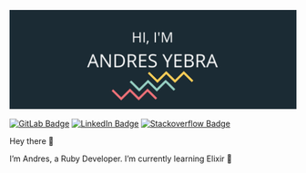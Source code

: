![Andres's GitHub Banner](./img/andresyebra_bg.png)


[![GitLab Badge](https://img.shields.io/badge/GitLab-Profile-informational?style=flat&logo=GitLab&logoColor=white&color=e24329)](https://gitlab.com/andresyebra)
[![LinkedIn Badge](https://img.shields.io/badge/LinkedIn-Profile-informational?style=flat&logo=linkedin&logoColor=white&color=0D76A8)](https://www.linkedin.com/in/andresyebrac)
[![Stackoverflow Badge](https://img.shields.io/badge/Stackoverlow-Profile-informational?style=flat&logo=stackoverflow&logoColor=white&color=f48225)](https://stackoverflow.com/users/19544242/andres-yebra-cervantes)

Hey there 👋

I’m Andres, a Ruby Developer. I’m currently learning Elixir 🚀

<!--
**andresyebra/andresyebra** is a ✨ _special_ ✨ repository because its `README.md` (this file) appears on your GitHub profile.

Here are some ideas to get you started:

- 🔭 I’m currently working on ...
- 🌱 I’m currently learning ...
- 👯 I’m looking to collaborate on ...
- 🤔 I’m looking for help with ...
- 💬 Ask me about ...
- 📫 How to reach me: ...
- 😄 Pronouns: ...
- ⚡ Fun fact: ...
-->
